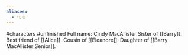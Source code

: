 ```yaml
---
aliases:
  - סינדי
---
```


#characters #unfinished
Full name: Cindy MacAllister
Sister of [[Barry]].
Best friend of [[Alice]].
Cousin of [[Eleanore]].
Daughter of [[Barry MacAllister Senior]].
